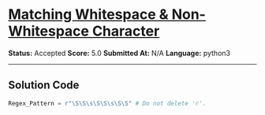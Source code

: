 # [Matching Whitespace & Non-Whitespace Character](https://www.hackerrank.com/challenges/matching-whitespace-non-whitespace-character/problem)

**Status:** Accepted
**Score:** 5.0
**Submitted At:** N/A
**Language:** python3

---

## Solution Code

```python
Regex_Pattern = r"\S\S\s\S\S\s\S\S"	# Do not delete 'r'.


